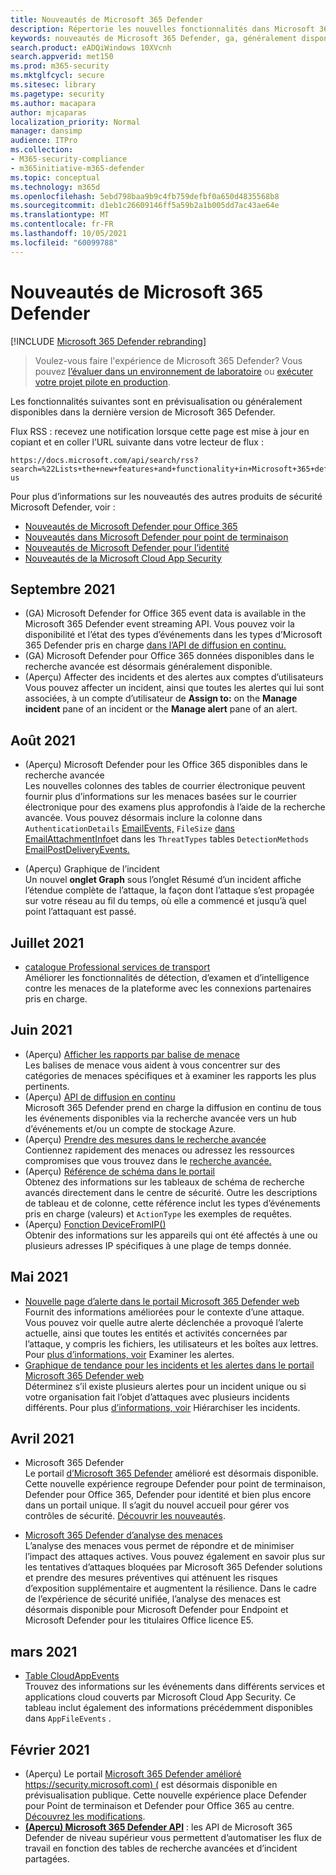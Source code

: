 ```yaml
---
title: Nouveautés de Microsoft 365 Defender
description: Répertorie les nouvelles fonctionnalités dans Microsoft 365 Defender
keywords: nouveautés de Microsoft 365 Defender, ga, généralement disponibles, fonctionnalités, disponibles, nouvelles
search.product: eADQiWindows 10XVcnh
search.appverid: met150
ms.prod: m365-security
ms.mktglfcycl: secure
ms.sitesec: library
ms.pagetype: security
ms.author: macapara
author: mjcaparas
localization_priority: Normal
manager: dansimp
audience: ITPro
ms.collection:
- M365-security-compliance
- m365initiative-m365-defender
ms.topic: conceptual
ms.technology: m365d
ms.openlocfilehash: 5ebd798baa9b9c4fb759defbf0a650d4835568b8
ms.sourcegitcommit: d1eb1c26609146ff5a59b2a1b005dd7ac43ae64e
ms.translationtype: MT
ms.contentlocale: fr-FR
ms.lasthandoff: 10/05/2021
ms.locfileid: "60099788"
---
```

# <a name="whats-new-in-microsoft-365-defender"></a>Nouveautés de Microsoft 365 Defender

[!INCLUDE [Microsoft 365 Defender rebranding](../includes/microsoft-defender.md)]

> Voulez-vous faire l'expérience de Microsoft 365 Defender? Vous pouvez [l’évaluer dans un environnement de laboratoire](m365d-evaluation.md?ocid=cx-docs-MTPtriallab) ou [exécuter votre projet pilote en production](m365d-pilot.md?ocid=cx-evalpilot).
>

Les fonctionnalités suivantes sont en prévisualisation ou généralement disponibles dans la dernière version de Microsoft 365 Defender.

Flux RSS : recevez une notification lorsque cette page est mise à jour en copiant et en coller l’URL suivante dans votre lecteur de flux :
```http
https://docs.microsoft.com/api/search/rss?search=%22Lists+the+new+features+and+functionality+in+Microsoft+365+defender%22&locale=en-us
```

Pour plus d’informations sur les nouveautés des autres produits de sécurité Microsoft Defender, voir :

- [Nouveautés de Microsoft Defender pour Office 365](../office-365-security/whats-new-in-defender-for-office-365.md)
- [Nouveautés dans Microsoft Defender pour point de terminaison](../defender-endpoint/whats-new-in-microsoft-defender-atp.md)
- [Nouveautés de Microsoft Defender pour l’identité](/defender-for-identity/whats-new)
- [Nouveautés de la Microsoft Cloud App Security](/cloud-app-security/release-notes)



## <a name="september-2021"></a>Septembre 2021
- (GA) Microsoft Defender for Office 365 event data is available in the Microsoft 365 Defender event streaming API. Vous pouvez voir la disponibilité et l’état des types d’événements dans les types d’Microsoft 365 Defender pris en charge [dans l’API de diffusion en continu.](supported-event-types.md)
- (GA) Microsoft Defender pour Office 365 données disponibles dans le recherche avancée est désormais généralement disponible.
- (Aperçu) Affecter des incidents et des alertes aux comptes d’utilisateurs <br> Vous pouvez affecter un incident, ainsi que toutes les alertes qui lui sont associées, à un compte d’utilisateur de **Assign to:** on the **Manage incident** pane of an incident or the **Manage alert** pane of an alert.


## <a name="august-2021"></a>Août 2021
- (Aperçu) Microsoft Defender pour les Office 365 disponibles dans le recherche avancée
<br>Les nouvelles colonnes des tables de courrier électronique peuvent fournir plus d’informations sur les menaces basées sur le courrier électronique pour des examens plus approfondis à l’aide de la recherche avancée. Vous pouvez désormais inclure la colonne dans `AuthenticationDetails` [EmailEvents,](./advanced-hunting-emailevents-table.md) `FileSize` [dans EmailAttachmentInfo](./advanced-hunting-emailattachmentinfo-table.md)et dans les `ThreatTypes` tables `DetectionMethods` [EmailPostDeliveryEvents.](./advanced-hunting-emailpostdeliveryevents-table.md) 

- (Aperçu) Graphique de l’incident <br>  Un nouvel **onglet Graph** sous  l’onglet Résumé d’un incident affiche l’étendue complète de l’attaque, la façon dont l’attaque s’est propagée sur votre réseau au fil du temps, où elle a commencé et jusqu’à quel point l’attaquant est passé.

## <a name="july-2021"></a>Juillet 2021
- [catalogue Professional services de transport](https://sip.security.microsoft.com/interoperability/professional_services)<br>Améliorer les fonctionnalités de détection, d’examen et d’intelligence contre les menaces de la plateforme avec les connexions partenaires pris en charge.

## <a name="june-2021"></a>Juin 2021
- (Aperçu) [Afficher les rapports par balise de menace](threat-analytics.md#view-reports-per-threat-tags)<br> Les balises de menace vous aident à vous concentrer sur des catégories de menaces spécifiques et à examiner les rapports les plus pertinents.
- (Aperçu) [API de diffusion en continu](../defender-endpoint/raw-data-export.md)<br> Microsoft 365 Defender prend en charge la diffusion en continu de tous les événements disponibles via la recherche avancée vers un hub d’événements et/ou un compte de stockage Azure.
- (Aperçu) [Prendre des mesures dans le recherche avancée](advanced-hunting-take-action.md)<br> Contiennez rapidement des menaces ou adressez les ressources compromises que vous trouvez dans le [recherche avancée.](advanced-hunting-overview.md)
- (Aperçu) [Référence de schéma dans le portail](advanced-hunting-schema-tables.md#get-schema-information-in-the-security-center)<br> Obtenez des informations sur les tableaux de schéma de recherche avancés directement dans le centre de sécurité. Outre les descriptions de tableau et de colonne, cette référence inclut les types d’événements pris en charge (valeurs) et `ActionType` les exemples de requêtes.
- (Aperçu) [Fonction DeviceFromIP()](advanced-hunting-devicefromip-function.md)<br> Obtenir des informations sur les appareils qui ont été affectés à une ou plusieurs adresses IP spécifiques à une plage de temps donnée.
    

## <a name="may-2021"></a>Mai 2021

- [Nouvelle page d’alerte dans le portail Microsoft 365 Defender web](https://techcommunity.microsoft.com/t5/microsoft-365-defender/easily-find-anomalies-in-incidents-and-alerts/ba-p/2339243) <br> Fournit des informations améliorées pour le contexte d’une attaque. Vous pouvez voir quelle autre alerte déclenchée a provoqué l’alerte actuelle, ainsi que toutes les entités et activités concernées par l’attaque, y compris les fichiers, les utilisateurs et les boîtes aux lettres. Pour [plus d’informations, voir](/microsoft-365/security/defender/investigate-alerts) Examiner les alertes.
- [Graphique de tendance pour les incidents et les alertes dans le portail Microsoft 365 Defender web](https://techcommunity.microsoft.com/t5/microsoft-365-defender/new-alert-page-for-microsoft-365-defender-incident-detections/ba-p/2350425) <br> Déterminez s’il existe plusieurs alertes pour un incident unique ou si votre organisation fait l’objet d’attaques avec plusieurs incidents différents. Pour plus [d’informations, voir](/microsoft-365/security/defender/incident-queue) Hiérarchiser les incidents.


## <a name="april-2021"></a>Avril 2021
- Microsoft 365 Defender<br> Le portail [d’Microsoft 365 Defender](https://security.microsoft.com) amélioré est désormais disponible. Cette nouvelle expérience regroupe Defender pour point de terminaison, Defender pour Office 365, Defender pour identité et bien plus encore dans un portail unique. Il s’agit du nouvel accueil pour gérer vos contrôles de sécurité. [Découvrir les nouveautés](./overview-security-center.md).

- [Microsoft 365 Defender d’analyse des menaces](threat-analytics.md)<br>
 L’analyse des menaces vous permet de répondre et de minimiser l’impact des attaques actives. Vous pouvez également en savoir plus sur les tentatives d’attaques bloquées par Microsoft 365 Defender solutions et prendre des mesures préventives qui atténuent les risques d’exposition supplémentaire et augmentent la résilience. Dans le cadre de l’expérience de sécurité unifiée, l’analyse des menaces est désormais disponible pour Microsoft Defender pour Endpoint et Microsoft Defender pour les titulaires Office licence E5.

## <a name="march-2021"></a>mars 2021
- [Table CloudAppEvents](advanced-hunting-cloudappevents-table.md) <br>Trouvez des informations sur les événements dans différents services et applications cloud couverts par Microsoft Cloud App Security. Ce tableau inclut également des informations précédemment disponibles dans `AppFileEvents` .
## <a name="february-2021"></a>Février 2021
- (Aperçu) Le portail [Microsoft 365 Defender amélioré https://security.microsoft.com) (](https://security.microsoft.com) est désormais disponible en prévisualisation publique. Cette nouvelle expérience place Defender pour Point de terminaison et Defender pour Office 365 au centre. [Découvrez les modifications](./overview-security-center.md).
- **[(Aperçu) Microsoft 365 Defender API](api-overview.md)** : les API de Microsoft 365 Defender de niveau supérieur vous permettent d’automatiser les flux de travail en fonction des tables de recherche avancées et d’incident partagées. 

